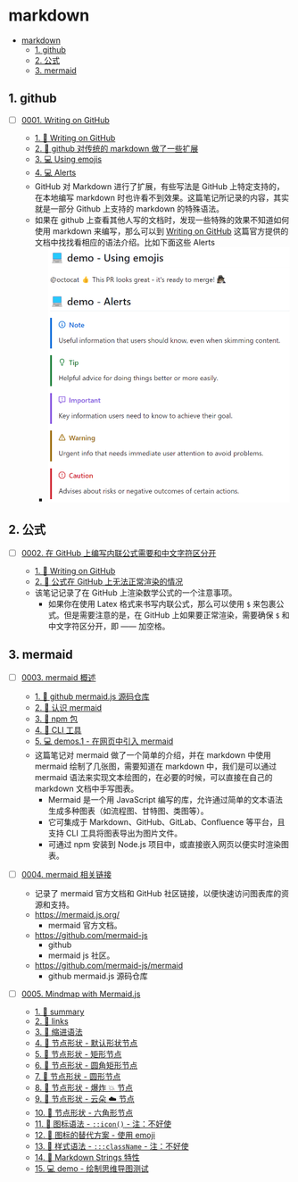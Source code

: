 # markdown

<!-- region:toc -->
- [markdown](#markdown)
  - [1. github](#1-github)
  - [2. 公式](#2-公式)
  - [3. mermaid](#3-mermaid)
<!-- endregion:toc -->

## 1. github

- [ ] [0001. Writing on GitHub](https://github.com/Tdahuyou/markdown/tree/main/0001.%20Writing%20on%20GitHub/README.md) <!-- [locale](./0001.%20Writing%20on%20GitHub/README.md) -->  
  
  - [1. 🔗 Writing on GitHub](https://github.com/Tdahuyou/markdown/tree/main/0001.%20Writing%20on%20GitHub/README.md#1--writing-on-github)
  - [2. 📒 github 对传统的 markdown 做了一些扩展](https://github.com/Tdahuyou/markdown/tree/main/0001.%20Writing%20on%20GitHub/README.md#2--github-对传统的-markdown-做了一些扩展)
  - [3. 💻 Using emojis](https://github.com/Tdahuyou/markdown/tree/main/0001.%20Writing%20on%20GitHub/README.md#3--using-emojis)
  - [4. 💻 Alerts](https://github.com/Tdahuyou/markdown/tree/main/0001.%20Writing%20on%20GitHub/README.md#4--alerts)
  - GitHub 对 Markdown 进行了扩展，有些写法是 GitHub 上特定支持的，在本地编写 markdown 时也许看不到效果。这篇笔记所记录的内容，其实就是一部分 Github 上支持的 markdown 的特殊语法。
  - 如果在 github 上查看其他人写的文档时，发现一些特殊的效果不知道如何使用 markdown 来编写，那么可以到 [Writing on GitHub](https://docs.github.com/en/get-started/writing-on-github) 这篇官方提供的文档中找找看相应的语法介绍。比如下面这些 Alerts
    - ![](https://raw.githubusercontent.com/Tdahuyou/markdown/main/0001.%20Writing%20on%20GitHub/md-imgs%2F2024-10-16-15-19-48.png)
  

## 2. 公式

- [ ] [0002. 在 GitHub 上编写内联公式需要和中文字符区分开](https://github.com/Tdahuyou/markdown/tree/main/0002.%20%E5%9C%A8%20GitHub%20%E4%B8%8A%E7%BC%96%E5%86%99%E5%86%85%E8%81%94%E5%85%AC%E5%BC%8F%E9%9C%80%E8%A6%81%E5%92%8C%E4%B8%AD%E6%96%87%E5%AD%97%E7%AC%A6%E5%8C%BA%E5%88%86%E5%BC%80/README.md) <!-- [locale](./0002.%20%E5%9C%A8%20GitHub%20%E4%B8%8A%E7%BC%96%E5%86%99%E5%86%85%E8%81%94%E5%85%AC%E5%BC%8F%E9%9C%80%E8%A6%81%E5%92%8C%E4%B8%AD%E6%96%87%E5%AD%97%E7%AC%A6%E5%8C%BA%E5%88%86%E5%BC%80/README.md) -->  
  
  - [1. 🔗 Writing on GitHub](https://github.com/Tdahuyou/markdown/tree/main/0002.%20%E5%9C%A8%20GitHub%20%E4%B8%8A%E7%BC%96%E5%86%99%E5%86%85%E8%81%94%E5%85%AC%E5%BC%8F%E9%9C%80%E8%A6%81%E5%92%8C%E4%B8%AD%E6%96%87%E5%AD%97%E7%AC%A6%E5%8C%BA%E5%88%86%E5%BC%80/README.md#1--writing-on-github)
  - [2. 📒 公式在 GitHub 上无法正常渲染的情况](https://github.com/Tdahuyou/markdown/tree/main/0002.%20%E5%9C%A8%20GitHub%20%E4%B8%8A%E7%BC%96%E5%86%99%E5%86%85%E8%81%94%E5%85%AC%E5%BC%8F%E9%9C%80%E8%A6%81%E5%92%8C%E4%B8%AD%E6%96%87%E5%AD%97%E7%AC%A6%E5%8C%BA%E5%88%86%E5%BC%80/README.md#2--公式在-github-上无法正常渲染的情况)
  - 该笔记记录了在 GitHub 上渲染数学公式的一个注意事项。
    - 如果你在使用 Latex 格式来书写内联公式，那么可以使用 `$` 来包裹公式。但是需要注意的是，在 GitHub 上如果要正常渲染，需要确保 `$` 和中文字符区分开，即 —— 加空格。
  

## 3. mermaid

- [ ] [0003. mermaid 概述](https://github.com/Tdahuyou/markdown/tree/main/0003.%20mermaid%20%E6%A6%82%E8%BF%B0/README.md) <!-- [locale](./0003.%20mermaid%20%E6%A6%82%E8%BF%B0/README.md) -->  
  
  - [1. 🔗 github mermaid.js 源码仓库](https://github.com/Tdahuyou/markdown/tree/main/0003.%20mermaid%20%E6%A6%82%E8%BF%B0/README.md#1--github-mermaidjs-源码仓库)
  - [2. 📒 认识 mermaid](https://github.com/Tdahuyou/markdown/tree/main/0003.%20mermaid%20%E6%A6%82%E8%BF%B0/README.md#2--认识-mermaid)
  - [3. 📒 npm 包](https://github.com/Tdahuyou/markdown/tree/main/0003.%20mermaid%20%E6%A6%82%E8%BF%B0/README.md#3--npm-包)
  - [4. 📒 CLI 工具](https://github.com/Tdahuyou/markdown/tree/main/0003.%20mermaid%20%E6%A6%82%E8%BF%B0/README.md#4--cli-工具)
  - [5. 💻 demos.1 - 在网页中引入 mermaid](https://github.com/Tdahuyou/markdown/tree/main/0003.%20mermaid%20%E6%A6%82%E8%BF%B0/README.md#5--demos1---在网页中引入-mermaid)
  - 这篇笔记对 mermaid 做了一个简单的介绍，并在 markdown 中使用 mermaid 绘制了几张图，需要知道在 markdown 中，我们是可以通过 mermaid 语法来实现文本绘图的，在必要的时候，可以直接在自己的 markdown 文档中手写图表。
    - Mermaid 是一个用 JavaScript 编写的库，允许通过简单的文本语法生成多种图表（如流程图、甘特图、类图等）。
    - 它可集成于 Markdown、GitHub、GitLab、Confluence 等平台，且支持 CLI 工具将图表导出为图片文件。
    - 可通过 npm 安装到 Node.js 项目中，或直接嵌入网页以便实时渲染图表。
  

- [ ] [0004. mermaid 相关链接](https://github.com/Tdahuyou/markdown/tree/main/0004.%20mermaid%20%E7%9B%B8%E5%85%B3%E9%93%BE%E6%8E%A5/README.md) <!-- [locale](./0004.%20mermaid%20%E7%9B%B8%E5%85%B3%E9%93%BE%E6%8E%A5/README.md) -->  
  - 记录了 mermaid 官方文档和 GitHub 社区链接，以便快速访问图表库的资源和支持。
  - https://mermaid.js.org/
    - mermaid 官方文档。
  - https://github.com/mermaid-js
    - github
    - mermaid js 社区。
  - https://github.com/mermaid-js/mermaid
    - github mermaid.js 源码仓库

- [ ] [0005. Mindmap with Mermaid.js](https://github.com/Tdahuyou/markdown/tree/main/0005.%20Mindmap%20with%20Mermaid.js/README.md) <!-- [locale](./0005.%20Mindmap%20with%20Mermaid.js/README.md) -->  
  
  - [1. 📝 summary](https://github.com/Tdahuyou/markdown/tree/main/0005.%20Mindmap%20with%20Mermaid.js/README.md#1--summary)
  - [2. 🔗 links](https://github.com/Tdahuyou/markdown/tree/main/0005.%20Mindmap%20with%20Mermaid.js/README.md#2--links)
  - [3. 📒 缩进语法](https://github.com/Tdahuyou/markdown/tree/main/0005.%20Mindmap%20with%20Mermaid.js/README.md#3--缩进语法)
  - [4. 📒 节点形状 - 默认形状节点](https://github.com/Tdahuyou/markdown/tree/main/0005.%20Mindmap%20with%20Mermaid.js/README.md#4--节点形状---默认形状节点)
  - [5. 📒 节点形状 - 矩形节点](https://github.com/Tdahuyou/markdown/tree/main/0005.%20Mindmap%20with%20Mermaid.js/README.md#5--节点形状---矩形节点)
  - [6. 📒 节点形状 - 圆角矩形节点](https://github.com/Tdahuyou/markdown/tree/main/0005.%20Mindmap%20with%20Mermaid.js/README.md#6--节点形状---圆角矩形节点)
  - [7. 📒 节点形状 - 圆形节点](https://github.com/Tdahuyou/markdown/tree/main/0005.%20Mindmap%20with%20Mermaid.js/README.md#7--节点形状---圆形节点)
  - [8. 📒 节点形状 - 爆炸 💥 节点](https://github.com/Tdahuyou/markdown/tree/main/0005.%20Mindmap%20with%20Mermaid.js/README.md#8--节点形状---爆炸--节点)
  - [9. 📒 节点形状 - 云朵 ☁️ 节点](https://github.com/Tdahuyou/markdown/tree/main/0005.%20Mindmap%20with%20Mermaid.js/README.md#9--节点形状---云朵-☁-节点)
  - [10. 📒 节点形状 - 六角形节点](https://github.com/Tdahuyou/markdown/tree/main/0005.%20Mindmap%20with%20Mermaid.js/README.md#10--节点形状---六角形节点)
  - [11. 📒 图标语法 - `::icon()` - 注：不好使](https://github.com/Tdahuyou/markdown/tree/main/0005.%20Mindmap%20with%20Mermaid.js/README.md#11--图标语法---icon()---注不好使)
  - [12. 📒 图标的替代方案 - 使用 emoji](https://github.com/Tdahuyou/markdown/tree/main/0005.%20Mindmap%20with%20Mermaid.js/README.md#12--图标的替代方案---使用-emoji)
  - [13. 📒 样式语法 - `:::className` - 注：不好使](https://github.com/Tdahuyou/markdown/tree/main/0005.%20Mindmap%20with%20Mermaid.js/README.md#13--样式语法---classname---注不好使)
  - [14. 📒 Markdown Strings 特性](https://github.com/Tdahuyou/markdown/tree/main/0005.%20Mindmap%20with%20Mermaid.js/README.md#14--markdown-strings-特性)
  - [15. 💻 demo - 绘制思维导图测试](https://github.com/Tdahuyou/markdown/tree/main/0005.%20Mindmap%20with%20Mermaid.js/README.md#15--demo---绘制思维导图测试)
  
